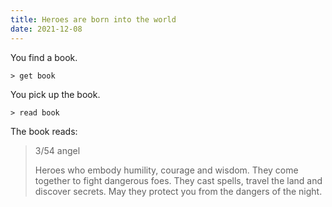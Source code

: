 ```yaml
---
title: Heroes are born into the world
date: 2021-12-08
---
```


You find a book.

`> get book`

You pick up the book.

`> read book`

The book reads:

> 3/54 angel
> 
> Heroes who embody humility, courage and wisdom.
> They come together to fight dangerous foes.
> They cast spells, travel the land and discover secrets.
> May they protect you from the dangers of the night.
